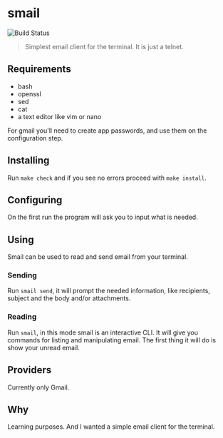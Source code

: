 # smail

![Build Status](https://img.shields.io/travis/blmayer/smail/master.svg?label=shellcheck)

> Simplest email client for the terminal. It is just a telnet.


## Requirements

- bash
- openssl
- sed
- cat
- a text editor like vim or nano

For gmail you'll need to create app passwords, and use them on the
configuration step.


## Installing

Run `make check` and if you see no errors proceed with `make install`.


## Configuring

On the first run the program will ask you to input what is
needed.


## Using

Smail can be used to read and send email from your terminal.


### Sending

Run `smail send`, it will prompt the needed information, like recipients,
subject and the body and/or attachments.


### Reading

Run `smail`, in this mode smail is an interactive CLI. It will give
you commands for listing and manipulating email. The first thing it
will do is show your unread email.


## Providers

Currently only Gmail.


## Why

Learning purposes. And I wanted a simple email client for the terminal.
